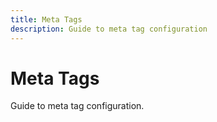```yaml
---
title: Meta Tags
description: Guide to meta tag configuration
---
```


# Meta Tags

Guide to meta tag configuration.